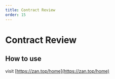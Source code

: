 ```yaml
---
title: Contract Review
order: 15
---
```



# Contract Review

## How to use

visit [https://zan.top/home](https://zan.top/home)
